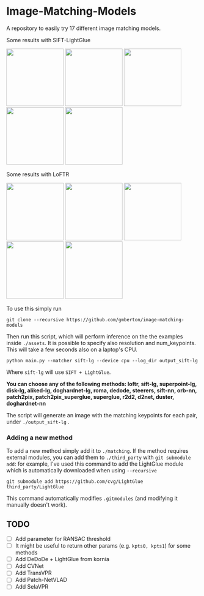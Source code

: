 # Image-Matching-Models

A repository to easily try 17 different image matching models.

Some results with SIFT-LightGlue
<p float="left">
  <img src="https://raw.githubusercontent.com/gmberton/image-matching-models/main/assets/example_sift-lg/output_3.jpg?token=GHSAT0AAAAAACPP2PJJ4C5EC7T7OVXNQOMCZRY274Q" height="150" />
  <img src="https://raw.githubusercontent.com/gmberton/image-matching-models/main/assets/example_sift-lg/output_2.jpg?token=GHSAT0AAAAAACPP2PJJZKVHM6QMIRUX53B4ZRY273Q" height="150" />
  <img src="https://raw.githubusercontent.com/gmberton/image-matching-models/main/assets/example_sift-lg/output_4.jpg?token=GHSAT0AAAAAACPP2PJJQMPWESHBPC4AEZ2MZRY275A" height="150" />
  <img src="https://raw.githubusercontent.com/gmberton/image-matching-models/main/assets/example_sift-lg/output_1.jpg?token=GHSAT0AAAAAACPP2PJIOQQY2754M2TVN27SZRY273A" height="150" /> 
  <img src="https://raw.githubusercontent.com/gmberton/image-matching-models/main/assets/example_sift-lg/output_0.jpg?token=GHSAT0AAAAAACPP2PJJQPHVEUCZ7C5S2D4KZRY273A" height="150" />
</p>

Some results with LoFTR
<p float="left">
  <img src="https://raw.githubusercontent.com/gmberton/image-matching-models/main/assets/examples_loftr/output_3.jpg?token=GHSAT0AAAAAACPP2PJIO5WFULRDDKZEZAGCZRY3CUQ" height="150" />
  <img src="https://raw.githubusercontent.com/gmberton/image-matching-models/main/assets/examples_loftr/output_2.jpg?token=GHSAT0AAAAAACPP2PJJOEXVY44KWUF6BRT4ZRY3CUQ" height="150" />
  <img src="https://raw.githubusercontent.com/gmberton/image-matching-models/main/assets/examples_loftr/output_4.jpg?token=GHSAT0AAAAAACPP2PJJA43NQ2H2SAYN36RUZRY3CVA" height="150" />
  <img src="https://raw.githubusercontent.com/gmberton/image-matching-models/main/assets/examples_loftr/output_1.jpg?token=GHSAT0AAAAAACPP2PJJQ6FYQ7A73SQTVTRMZRY3CUA" height="150" />
  <img src="https://raw.githubusercontent.com/gmberton/image-matching-models/main/assets/examples_loftr/output_0.jpg?token=GHSAT0AAAAAACPP2PJJTYLPVKGR4KHIMIJQZRY3CTQ" height="150" />
</p>


To use this simply run

```
git clone --recursive https://github.com/gmberton/image-matching-models
```

Then run this script, which will perform inference on the the examples inside `./assets`. It is possible to specify also resolution and num_keypoints. This will take a few seconds also on a laptop's CPU.

```
python main.py --matcher sift-lg --device cpu --log_dir output_sift-lg
```

Where `sift-lg` will use `SIFT + LightGlue`.

**You can choose any of the following methods:
loftr, sift-lg, superpoint-lg, disk-lg, aliked-lg, doghardnet-lg, roma, dedode, steerers, sift-nn, orb-nn, patch2pix, patch2pix_superglue, superglue, r2d2, d2net, duster, doghardnet-nn**

The script will generate an image with the matching keypoints for each pair, under `./output_sift-lg` .


### Adding a new method

To add a new method simply add it to `./matching`. If the method requires external modules, you can add them to `./third_party` with `git submodule add`: for example, I've used this command to add the LightGlue module which is automatically downloaded when using `--recursive`

```
git submodule add https://github.com/cvg/LightGlue third_party/LightGlue
```

This command automatically modifies `.gitmodules` (and modifying it manually doesn't work).


## TODO

- [ ] Add parameter for RANSAC threshold
- [ ] It might be useful to return other params (e.g. `kpts0, kpts1`) for some methods
- [ ] Add DeDoDe + LightGlue from kornia
- [ ] Add CVNet
- [ ] Add TransVPR
- [ ] Add Patch-NetVLAD
- [ ] Add SelaVPR
